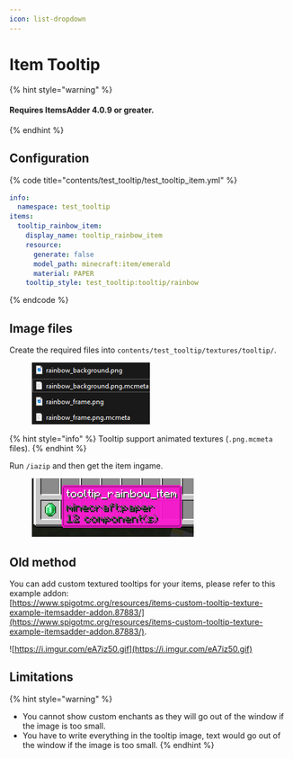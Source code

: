 ```yaml
---
icon: list-dropdown
---
```


# Item Tooltip

{% hint style="warning" %}
#### Requires **ItemsAdder 4.0.9** or greater.
{% endhint %}

## Configuration

{% code title="contents/test_tooltip/test_tooltip_item.yml" %}
```yaml
info:
  namespace: test_tooltip
items:
  tooltip_rainbow_item:
    display_name: tooltip_rainbow_item
    resource:
      generate: false
      model_path: minecraft:item/emerald
      material: PAPER
    tooltip_style: test_tooltip:tooltip/rainbow

```
{% endcode %}

## Image files

Create the required files into `contents/test_tooltip/textures/tooltip/`.

<figure><img src="../../.gitbook/assets/image (9).png" alt=""><figcaption></figcaption></figure>

{% hint style="info" %}
Tooltip support animated textures (`.png.mcmeta` files).
{% endhint %}

Run `/iazip` and then get the item ingame.

<figure><img src="../../.gitbook/assets/image (8).png" alt=""><figcaption></figcaption></figure>

## Old method

You can add custom textured tooltips for your items, please refer to this example addon:\
[https://www.spigotmc.org/resources/items-custom-tooltip-texture-example-itemsadder-addon.87883/](https://www.spigotmc.org/resources/items-custom-tooltip-texture-example-itemsadder-addon.87883/).

![https://i.imgur.com/eA7iz50.gif](https://i.imgur.com/eA7iz50.gif)

## Limitations

{% hint style="warning" %}
* You cannot show custom enchants as they will go out of the window if the image is too small.
* You have to write everything in the tooltip image, text would go out of the window if the image is too small.
{% endhint %}
